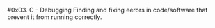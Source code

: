 #0x03. C - Debugging
Finding and fixing eerors in code/software that prevent it from running correctly.
